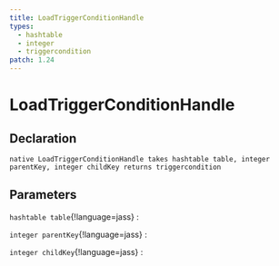 ```yaml
---
title: LoadTriggerConditionHandle
types:
  - hashtable
  - integer
  - triggercondition
patch: 1.24
---
```


# LoadTriggerConditionHandle

## Declaration

```jass
native LoadTriggerConditionHandle takes hashtable table, integer parentKey, integer childKey returns triggercondition
```

## Parameters
`hashtable table`{!language=jass}
: 

`integer parentKey`{!language=jass}
: 

`integer childKey`{!language=jass}
: 
